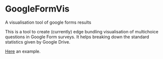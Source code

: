# GoogleFormVis
A visualisation tool of google forms results

This is a tool to create (currently) edge bundling visualisation of multichoice questions in Google Form surveys.
It helps breaking down the standard statistics given by Google Drive.

[Here](http://edosil.net/presentations/CCPPETMR/result.html) an example.
